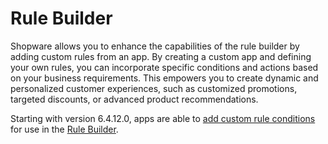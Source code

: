 # Rule Builder

Shopware allows you to enhance the capabilities of the rule builder by adding custom rules from an app. By creating a custom app and defining your own rules, you can incorporate specific conditions and actions based on your business requirements. This empowers you to create dynamic and personalized customer experiences, such as customized promotions, targeted discounts, or advanced product recommendations.		

Starting with version 6.4.12.0, apps are able to [add custom rule conditions](./add-custom-rule-conditions.md) for use in the [Rule Builder](../../../../concepts/framework/rules.md).
